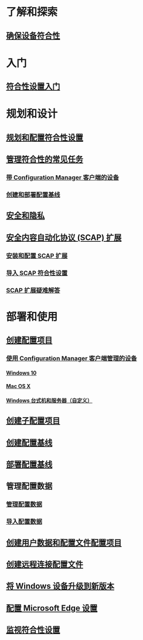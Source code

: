 # 了解和探索
## [确保设备符合性](understand/ensure-device-compliance.md)

# 入门
## [符合性设置入门](get-started/get-started-with-compliance-settings.md)

# 规划和设计
## [规划和配置符合性设置](plan-design/plan-for-and-configure-compliance-settings.md)
## [管理符合性的常见任务](plan-design/common-tasks-for-managing-compliance.md)
### [带 Configuration Manager 客户端的设备](plan-design/common-tasks-for-managing-compliance-on-devices-with-the-client.md)
### [创建和部署配置基线](plan-design/common-tasks-for-creating-and-deploying-configuration-baselines.md)
## [安全和隐私](plan-design/security-and-privacy-for-compliance-settings.md)

## [安全内容自动化协议 (SCAP) 扩展](plan-design/scap/about-scap.md)
### [安装和配置 SCAP 扩展](plan-design/scap/install-configure-scap.md)
### [导入 SCAP 符合性设置](plan-design/scap/import-scap-compliance-settings.md)
### [SCAP 扩展疑难解答](plan-design/scap/troubleshooting-scap.md)

# 部署和使用

## [创建配置项目](deploy-use/create-configuration-items.md)
### [使用 Configuration Manager 客户端管理的设备](deploy-use/configuration-items-for-devices-managed-with-the-client.md)
#### [Windows 10](deploy-use/create-configuration-items-for-windows-10-devices-managed-with-the-client.md)
#### [Mac OS X](deploy-use/create-configuration-items-for-mac-os-x-devices-managed-with-the-client.md)
#### [Windows 台式机和服务器（自定义）](deploy-use/create-custom-configuration-items-for-windows-desktop-and-server-computers-managed-with-the-client.md)
## [创建子配置项目](deploy-use/create-child-configuration-items.md)

## [创建配置基线](deploy-use/create-configuration-baselines.md)
## [部署配置基线](deploy-use/deploy-configuration-baselines.md)

## 管理配置数据
### [管理配置数据](deploy-use/management-tasks-for-configuration-data.md)
### [导入配置数据](deploy-use/import-configuration-data.md)

## [创建用户数据和配置文件配置项目](deploy-use/create-user-data-and-profiles-configuration-items.md)
## [创建远程连接配置文件](deploy-use/create-remote-connection-profiles.md)
## [将 Windows 设备升级到新版本](deploy-use/upgrade-windows-version.md)
## [配置 Microsoft Edge 设置](deploy-use/browser-profiles.md)
## [监视符合性设置](deploy-use/monitor-compliance-settings.md)
